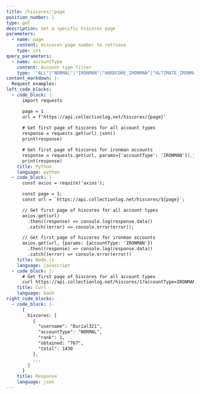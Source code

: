 ```yaml
---
title: /hiscores/:page
position_number: 1
type: get
description: Get a specific hiscores page
parameters:
  - name: page
    content: Hiscores page number to retrieve
    type: int
query_parameters:
  - name: accountType
    content: Account type filter
    type: '"ALL"|"NORMAL"|"IRONMAN"|"HARDCORE_IRONMAN"|"ULTIMATE_IRONMAN"|"GROUP_IRONMAN"|"HARDCORE_GROUP_IRONMAN" (optional)'
content_markdown: |-
  Request examples:
left_code_blocks:
  - code_block: |-
      import requests

      page = 1
      url = f'https://api.collectionlog.net/hiscores/{page}'
      
      # Get first page of hiscores for all account types
      response = requests.get(url).json()
      print(response)

      # Get first page of hiscores for ironman accounts
      response = requests.get(url, params={'accountType': 'IRONMAN'}).json()
      print(response)
    title: Python
    language: python
  - code_block: |-
      const axios = requite('axios');

      const page = 1;
      const url = `https://api.collectionlog.net/hiscores/${page}`;

      // Get first page of hiscores for all account types
      axios.get(url)
        .then((response) => console.log(response.data))
        .catch((error) => console.error(error));

      // Get first page of hiscores for ironman accounts
      axios.get(url, {params: {accountType: 'IRONMAN'})
        .then((response) => console.log(response.data))
        .catch((error) => console.error(error))
    title: Node.js
    language: javascript
  - code_block: |-
      # Get first page of hiscores for all account types
      curl https://api.collectionlog.net/hiscores/1?accountType=IRONMAN
    title: Curl
    language: bash
right_code_blocks:
  - code_block: |-
      {
        hiscores: [
          {
            "username": "Durial321",
            "accountType": "NORMAL",
            "rank": 1,
            "obtained: "767",
            "total": 1430
          },
          ...
        ]
      }
    title: Response
    language: json
---
```



